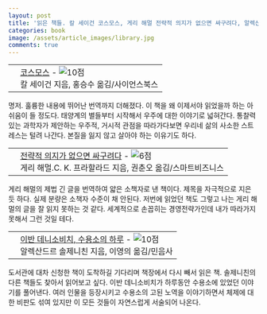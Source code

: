 ```yaml
---
layout: post
title: '읽은 책들. 칼 세이건 코스모스, 게리 해멀 전략적 의지가 없으면 싸구려다, 알렉산드르 솔제니친 이반데니소비치 수용소의 하루'
categories: book
image: /assets/article_images/library.jpg
comments: true
---
```


<div class="ttbReview"><table><tbody><tr><td><a href="https://www.aladin.co.kr/shop/wproduct.aspx?ItemId=870950&amp;ttbkey=ttbgsong791557003&amp;COPYPaper=1" target="_blank"><img src="https://image.aladin.co.kr/product/87/9/cover/8983711892_2.jpg" alt="" border="0"/></a></td><td align="left"  style="vertical-align:top;"><a href="https://www.aladin.co.kr/shop/wproduct.aspx?ItemId=870950&amp;ttbkey=ttbgsong791557003&amp;COPYPaper=1" target="_blank" class="aladdin_title">코스모스</a> - <img src="//image.aladin.co.kr/img/common/star_s10.gif" border="0" alt="10점" /><br/>칼 세이건 지음, 홍승수 옮김/사이언스북스</td></tr></tbody></table></div>

명저. 훌륭한 내용에 뛰어난 번역까지 더해졌다. 이 책을 왜 이제서야 읽었을까 하는 아쉬움이 들 정도다. 태양계의 별들부터 시작해서 우주에 대한 이야기로 넓혀간다. 통찰력있는 과학자가 제안하는 우주적, 거시적 관점을 따라가다보면 우리네 삶의 사소한 스트레스는 털려 나간다. 본질을 잃지 않고 살아야 하는 이유기도 하다.

<div class="ttbReview"><table><tbody><tr><td><a href="https://www.aladin.co.kr/shop/wproduct.aspx?ItemId=83878417&amp;ttbkey=ttbgsong791557003&amp;COPYPaper=1" target="_blank"><img src="https://image.aladin.co.kr/product/8387/84/cover/k402535767_1.jpg" alt="" border="0"/></a></td><td align="left"  style="vertical-align:top;"><a href="https://www.aladin.co.kr/shop/wproduct.aspx?ItemId=83878417&amp;ttbkey=ttbgsong791557003&amp;COPYPaper=1" target="_blank" class="aladdin_title">전략적 의지가 없으면 싸구려다</a> - <img src="//image.aladin.co.kr/img/common/star_s6.gif" border="0" alt="6점" /><br/>게리 해멀.C. K. 프라할라드 지음, 권춘오 옮김/스마트비즈니스</td></tr></tbody></table></div>

게리 해멀의 제법 긴 글을 번역하여 얇은 소책자로 낸 책이다. 제목을 자극적으로 지은 듯 하다. 실제 분량은 소책자 수준이 채 안된다. 저번에 읽었던 책도 그렇고 나는 게리 해멀의 글을 잘 읽지 못하는 것 같다. 세계적으로 손꼽히는 경영전략가인데 내가 따라가지 못해서 그런 것일 테다.

<div class="ttbReview"><table><tbody><tr><td><a href="https://www.aladin.co.kr/shop/wproduct.aspx?ItemId=116783&amp;ttbkey=ttbgsong791557003&amp;COPYPaper=1" target="_blank"><img src="https://image.aladin.co.kr/product/11/67/cover/8937460130_3.jpg" alt="" border="0"/></a></td><td align="left"  style="vertical-align:top;"><a href="https://www.aladin.co.kr/shop/wproduct.aspx?ItemId=116783&amp;ttbkey=ttbgsong791557003&amp;COPYPaper=1" target="_blank" class="aladdin_title">이반 데니소비치, 수용소의 하루</a> - <img src="//image.aladin.co.kr/img/common/star_s10.gif" border="0" alt="10점" /><br/>알렉산드르 솔제니친 지음, 이영의 옮김/민음사</td></tr></tbody></table></div>

도서관에 대차 신청한 책이 도착하길 기다리며 책장에서 다시 빼서 읽은 책. 솔제니친의 다른 책들도 찾아서 읽어보고 싶다. 이반 데니소비치가 하루동안 수용소에 있었던 이야기를 풀어낸다. 여러 인물을 등장시키고 수용소의 고된 노역을 이야기하면서 체제에 대한 비판도 섞여 있지만 이 모든 것들이 자연스럽게 서술되어 나온다.
